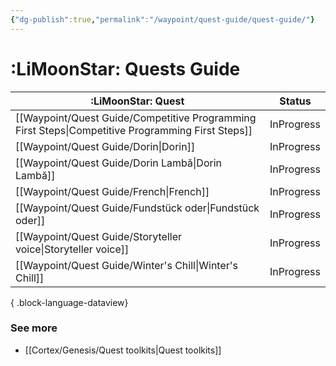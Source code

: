 ```yaml
---
{"dg-publish":true,"permalink":"/waypoint/quest-guide/quest-guide/"}
---
```


# :LiMoonStar: Quests Guide

|  :LiMoonStar: Quest                                                                                  | Status     |
| ---------------------------------------------------------------------------------------------------- | ---------- |
| [[Waypoint/Quest Guide/Competitive Programming First Steps\|Competitive Programming First Steps]] | InProgress |
| [[Waypoint/Quest Guide/Dorin\|Dorin]]                                                             | InProgress |
| [[Waypoint/Quest Guide/Dorin Lambă\|Dorin Lambă]]                                                 | InProgress |
| [[Waypoint/Quest Guide/French\|French]]                                                           | InProgress |
| [[Waypoint/Quest Guide/Fundstück oder\|Fundstück oder]]                                           | InProgress |
| [[Waypoint/Quest Guide/Storyteller voice\|Storyteller voice]]                                     | InProgress |
| [[Waypoint/Quest Guide/Winter's Chill\|Winter's Chill]]                                           | InProgress |

{ .block-language-dataview}


### See more
- [[Cortex/Genesis/Quest toolkits\|Quest toolkits]]




